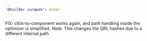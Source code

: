```yaml
---
'@builder.io/qwik': minor
---
```


FIX: click-to-component works again, and path handling inside the optimizer is simplified. Note: This changes the QRL hashes due to a different internal path
